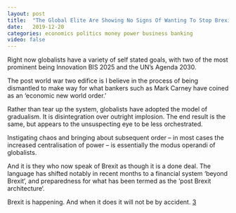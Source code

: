 ```yaml
---
layout: post
title:  "The Global Elite Are Showing No Signs Of Wanting To Stop Brexit"
date:   2019-12-20
categories: economics politics money power business banking
video: false
---
```


Right now globalists have a variety of self stated goals, with two of the most prominent being Innovation BIS 2025 and the UN’s Agenda 2030.

The post world war two edifice is I believe in the process of being dismantled to make way for what bankers such as Mark Carney have coined as an ‘economic new world order.’ 

Rather than tear up the system, globalists have adopted the model of gradualism. It is disintegration over outright implosion. The end result is the same, but appears to the unsuspecting eye to be less orchestrated.

Instigating chaos and bringing about subsequent order – in most cases the increased centralisation of power – is essentially the modus operandi of globalists.

And it is they who now speak of Brexit as though it is a done deal. The language has shifted notably in recent months to a financial system ‘beyond Brexit‘, and preparedness for what has been termed as the ‘post Brexit architecture‘.

Brexit is happening. And when it does it will not be by accident. [3]

[3]: //www.zerohedge.com/geopolitical/global-elite-are-showing-no-signs-wanting-stop-brexit

